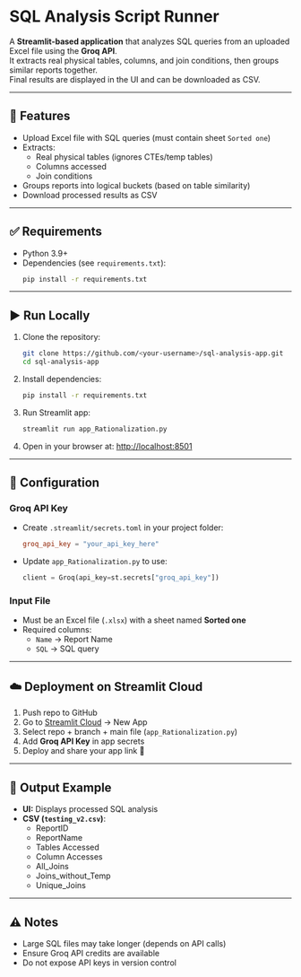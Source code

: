 # SQL Analysis Script Runner

A **Streamlit-based application** that analyzes SQL queries from an uploaded Excel file using the **Groq API**.  
It extracts real physical tables, columns, and join conditions, then groups similar reports together.  
Final results are displayed in the UI and can be downloaded as CSV.

---

## 🚀 Features
- Upload Excel file with SQL queries (must contain sheet `Sorted one`)
- Extracts:
  - Real physical tables (ignores CTEs/temp tables)
  - Columns accessed
  - Join conditions
- Groups reports into logical buckets (based on table similarity)
- Download processed results as CSV

---

## ✅ Requirements
- Python 3.9+
- Dependencies (see `requirements.txt`):
  ```bash
  pip install -r requirements.txt
  ```

---

## ▶️ Run Locally
1. Clone the repository:
   ```bash
   git clone https://github.com/<your-username>/sql-analysis-app.git
   cd sql-analysis-app
   ```

2. Install dependencies:
   ```bash
   pip install -r requirements.txt
   ```

3. Run Streamlit app:
   ```bash
   streamlit run app_Rationalization.py
   ```

4. Open in your browser at: [http://localhost:8501](http://localhost:8501)

---

## 🔑 Configuration
### Groq API Key
- Create `.streamlit/secrets.toml` in your project folder:
  ```toml
  groq_api_key = "your_api_key_here"
  ```

- Update `app_Rationalization.py` to use:
  ```python
  client = Groq(api_key=st.secrets["groq_api_key"])
  ```

### Input File
- Must be an Excel file (`.xlsx`) with a sheet named **Sorted one**
- Required columns:
  - `Name` → Report Name
  - `SQL` → SQL query

---

## ☁️ Deployment on Streamlit Cloud
1. Push repo to GitHub
2. Go to [Streamlit Cloud](https://share.streamlit.io) → New App
3. Select repo + branch + main file (`app_Rationalization.py`)
4. Add **Groq API Key** in app secrets
5. Deploy and share your app link 🎉

---

## 📂 Output Example
- **UI:** Displays processed SQL analysis
- **CSV (`testing_v2.csv`)**:
  - ReportID
  - ReportName
  - Tables Accessed
  - Column Accesses
  - All_Joins
  - Joins_without_Temp
  - Unique_Joins

---

## ⚠️ Notes
- Large SQL files may take longer (depends on API calls)
- Ensure Groq API credits are available
- Do not expose API keys in version control
